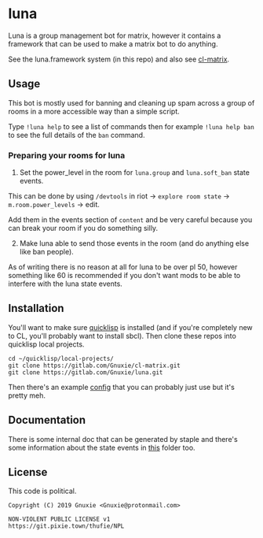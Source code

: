 # luna

Luna is a group management bot for matrix, however it contains a framework that can be used to make a matrix bot to do anything.

See the luna.framework system (in this repo) and also see [cl-matrix](https://gitlab.com/Gnuxie/cl-matrix).

## Usage

This bot is mostly used for banning and cleaning up spam across a group of rooms in a more accessible way than a simple script.

Type `!luna help` to see a list of commands then for example `!luna help ban` to see the full details of the `ban` command.

### Preparing your rooms for luna

1. Set the power_level in the room for `luna.group` and `luna.soft_ban` state events. 

This can be done by using `/devtools` in riot -> `explore room state` -> `m.room.power_levels` -> edit.

Add them in the events section of `content` and be very careful because you can break your room if you do something silly.

2. Make luna able to send those events in the room (and do anything else like ban people). 

As of writing there is no reason at all for luna to be over pl 50, however something like 60 is recommended if you don't want mods to be able to interfere with the luna state events.

## Installation

You'll want to make sure [quicklisp](https://www.quicklisp.org/beta/) is installed (and if you're completely new to CL, you'll probably want to install sbcl).
Then clone these repos into quicklisp local projects.

```
cd ~/quicklisp/local-projects/
git clone https://gitlab.com/Gnuxie/cl-matrix.git
git clone https://gitlab.com/Gnuxie/luna.git
```

Then there's an example [config](https://gitlab.com/Gnuxie/luna/blob/master/example-config.lisp) that you can probably just use but it's pretty meh.

## Documentation

There is some internal doc that can be generated by staple and there's some information about the state events in [this](https://gitlab.com/Gnuxie/luna/tree/master/doc) folder too.


## License

This code is political.

    Copyright (C) 2019 Gnuxie <Gnuxie@protonmail.com>

	NON-VIOLENT PUBLIC LICENSE v1
	https://git.pixie.town/thufie/NPL

